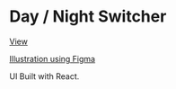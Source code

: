 # Day / Night Switcher

[View](admirable-gaufre-ebea0c.netlify.app) 

[Illustration using Figma](https://www.figma.com/file/R5kVyXXvSagvy9zPHmm2gm/Day-Night-Switcher?node-id=7%3A56)

UI Built with React.
